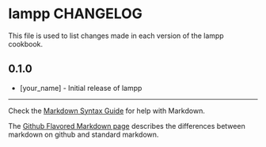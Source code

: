 lampp CHANGELOG
===============

This file is used to list changes made in each version of the lampp cookbook.

0.1.0
-----
- [your_name] - Initial release of lampp

- - -
Check the [Markdown Syntax Guide](http://daringfireball.net/projects/markdown/syntax) for help with Markdown.

The [Github Flavored Markdown page](http://github.github.com/github-flavored-markdown/) describes the differences between markdown on github and standard markdown.
